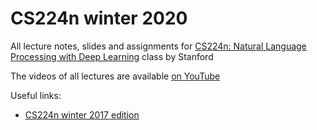 # CS224n winter 2020
All lecture notes, slides and assignments for [CS224n: Natural Language Processing with Deep Learning](http://web.stanford.edu/class/cs224n/) class by Stanford

The videos of all lectures are available [on YouTube](https://www.youtube.com/playlist?list=PLoROMvodv4rOSH4v6133s9LFPRHjEmbmJ)

Useful links:
- [CS224n winter 2017 edition](https://github.com/maxim5/cs224n-2017-winter)
